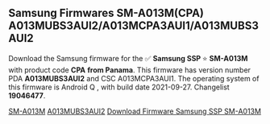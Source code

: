 <h2>Samsung Firmwares SM-A013M(CPA) A013MUBS3AUI2/A013MCPA3AUI1/A013MUBS3AUI2</h2>
Download the Samsung firmware for the ✅ <strong>Samsung SSP </strong> ⭐ <strong>SM-A013M</strong> with product code <strong>CPA</strong> <strong> from Panama</strong>. This firmware has version number PDA <strong>A013MUBS3AUI2</strong> and CSC A013MCPA3AUI1. The operating system of this firmware is Android Q , with build date 2021-09-27. Changelist <strong>19046477</strong>.


[SM-A013M](https://samfirm.shop/samsung/model/SM-A013M)
[A013MUBS3AUI2](https://samfirm.shop/samsung/pda/A013MUBS3AUI2)
[Download Firmware Samsung SSP SM-A013M](https://samfirm.shop/samsung/firmware/459980)
